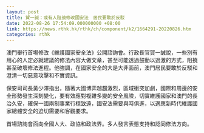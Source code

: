 ```yaml
---
layout: post
title: 賀一誠：或有人阻撓修改國安法　居民要敢於反駁
date: 2022-08-26 17:54:09.000000000 +08:00
link: https://news.rthk.hk/rthk/ch/component/k2/1664291-20220826.htm
categories: rthk
---
```


澳門舉行首場修改《維護國家安全法》公開諮詢會。行政長官賀一誠說，一些別有用心的人定必就建議的修法內容大做文章，甚至可能透過鼓動以過激的方式，阻撓甚至破壞修法進程。他強調，在國家安全的大是大非面前，澳門居民要敢於反駁和澄清一切惡意攻擊和不實資訊。

保安司司長黃少澤指出，隨著大國博弈越趨激烈，區域衝突加劇，國際和周邊的安全形勢發生深刻變化，要有效應對複雜多變的安全風險，切實維護國家和澳門的長治久安，確保一國兩制事業行穩致遠，國安法需要與時俱進，以適應新時代維護國家總體安全的迫切需要和客觀要求。

首場諮詢會面向全國人大、政協和政法界。多人發言表態支持和認同修法方向。
